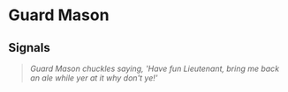 # Guard Mason


## Signals

>*Guard Mason chuckles saying, 'Have fun Lieutenant, bring me back an ale while yer at it why don't ye!'*
